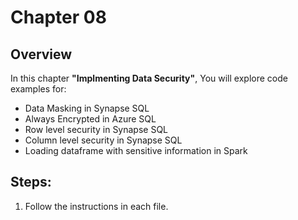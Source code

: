# Chapter 08

## Overview
In this chapter **"Implmenting Data Security"**, You will explore code examples for:  

* Data Masking in Synapse SQL
* Always Encrypted in Azure SQL
* Row level security in Synapse SQL
* Column level security in Synapse SQL
* Loading dataframe with sensitive information in Spark


## Steps:
1. Follow the instructions in each file.

